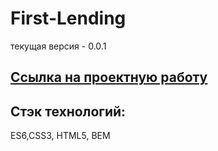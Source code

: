 # **First-Lending**

текущая версия - 0.0.1

## [Ссылка на проектную работу](https://Nastena-na.github.io/First-Lending/)

## Стэк технологий:

ES6,CSS3, HTML5, BEM
